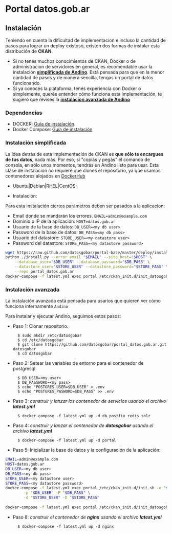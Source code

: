 # Portal datos.gob.ar

## Instalación

Teniendo en cuenta la dificultad de implementacion e incluso la cantidad de pasos para lograr un deploy existoso, existen dos formas de instalar esta distribución de **CKAN**. 

- Si no tenés muchos conocimientos de CKAN, Docker o de administracion de servidores en general, es recomendable usar la instalación **[simplificada  de Andino](#instalacion-simplificada-de-andino)**. Está pensada para que en la menor cantidad de pasos y de manera sencilla, tengas un portal de datos funcionando. 
- Si ya conocés la plataforma, tenés experiencia con Docker o simplemente, querés entender cómo funciona esta implementación, te sugiero que revises la **[instalacion avanzada de Andino](#instalacion-avanzada-de-andino)**

### Dependencias

+ DOCKER: [Guía de instalación](https://docs.docker.com/engine/installation).
+ Docker Compose: [Guía de instalación](https://docs.docker.com/compose/install/)

### Instalación simplificada

La idea detrás de esta implementación de CKAN es **que sólo te encargues de tus datos**, nada más. Por eso, si "copiás y pegás" el comando de consola, en sólo unos momentos, tendrás un Andino listo para usar.
Esta clase de instalación no requiere que clones el repositorio, ya que usamos contenedores alojados en [DockerHub](https://hub.docker.com/r/datosgobar)

+ Ubuntu|Debian|RHEL|CentOS:

+ Instalación:

Para esta instalación ciertos parametros deben ser pasados a la aplicacion:

+ Email donde se mandarán los errores. `EMAIL=admin@example.com`
+ Dominio o IP de la aplicación: `HOST=datos.gob.ar`
+ Usuario de la base de datos: `DB_USER=<my db user>`
+ Password de la base de datos: `DB_PASS=<my db pass>`
+ Usuario del datastore: `STORE_USER=<my datastore user>`
+ Password del datastore: `STORE_PASS=<my datastore password>`

```bash
wget https://raw.github.com/datosgobar/portal-base/master/deploy/install.py
python ./install.py --error_email "$EMAIL" --site_host="$HOST" \
    --database_user="$DB_USER" --database_password="$DB_PASS" \
    --datastore_user="$STORE_USER" --datastore_password="$STORE_PASS" \
    --repo portal_datos.gob.ar
docker-compose -f latest.yml exec portal /etc/ckan_init.d/init_datosgobar.sh
```

### Instalación avanzada

La instalación avanzada está pensada para usarios que quieren ver cómo funciona internamente `Andino`

Para instalar y ejecutar Andino, seguimos estos pasos:

+ Paso 1: Clonar repositorio.

		$ sudo mkdir /etc/datosgobar
		$ cd /etc/datosgobar
		$ git clone https://github.com/datosgobar/portal_datos.gob.ar.git datosgobar
		$ cd datosgobar
		
+ Paso 2: Setear las variables de entorno para el contenedor de postgresql

        $ DB_USER=<my user>
        $ DB_PASSWORD=<my pass>
        $ echo "POSTGRES_USER=$DB_USER" > .env
        $ echo "POSTGRES_PASWORD=$DB_PASS" >> .env
        

+ Paso 3: _construir y lanzar los contenedor de servicios usando el archivo **latest.yml**_

        $ docker-compose -f latest.yml up -d db postfix redis solr        

+ Paso 4: _construir y lanzar el contenedor de **datosgobar** usando el archivo **latest.yml**_

		$ docker-compose -f latest.yml up -d portal
		
+ Paso 5: Inicializar la base de datos y la configuración de la aplicación:


```bash
EMAIL=admin@example.com
HOST=datos.gob.ar
DB_USER=<my db user>
DB_PASS=<my db pass>
STORE_USER=<my datastore user>
STORE_PASS=<my datastore password>
docker-compose -f latest.yml exec portal /etc/ckan_init.d/init.sh -e "$EMAIL" -h "$HOST" \
        -p "$DB_USER" -P "$DB_PASS" \
        -d "$STORE_USER" -D "$STORE_PASS"
        
docker-compose -f latest.yml exec portal /etc/ckan_init.d/init_datosgobar.sh

```

+ Paso 8: _construir el contenedor de **nginx** usando el archivo **latest.yml**_

		$ docker-compose -f latest.yml up -d nginx

